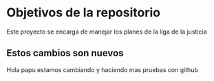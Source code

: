 # Objetivos de la repositorio

Este proyecto se encarga de manejar los planes de la liga de la justicia


## Estos cambios son nuevos

Hola papu estamos cambiando y haciendo mas pruebas con github

